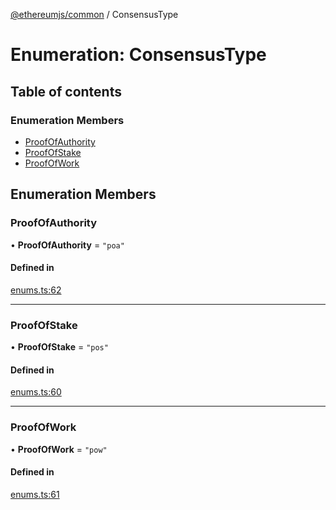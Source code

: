 [@ethereumjs/common](../README.md) / ConsensusType

# Enumeration: ConsensusType

## Table of contents

### Enumeration Members

- [ProofOfAuthority](ConsensusType.md#proofofauthority)
- [ProofOfStake](ConsensusType.md#proofofstake)
- [ProofOfWork](ConsensusType.md#proofofwork)

## Enumeration Members

### ProofOfAuthority

• **ProofOfAuthority** = ``"poa"``

#### Defined in

[enums.ts:62](https://github.com/ethereumjs/ethereumjs-monorepo/blob/master/packages/common/src/enums.ts#L62)

___

### ProofOfStake

• **ProofOfStake** = ``"pos"``

#### Defined in

[enums.ts:60](https://github.com/ethereumjs/ethereumjs-monorepo/blob/master/packages/common/src/enums.ts#L60)

___

### ProofOfWork

• **ProofOfWork** = ``"pow"``

#### Defined in

[enums.ts:61](https://github.com/ethereumjs/ethereumjs-monorepo/blob/master/packages/common/src/enums.ts#L61)

